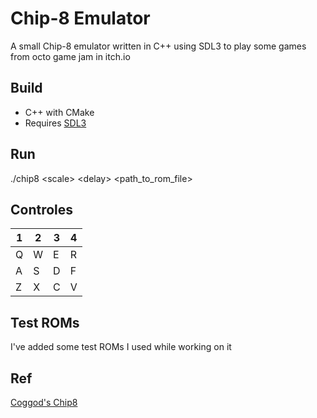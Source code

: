 # Chip-8 Emulator

A small Chip-8 emulator written in C++ using SDL3 to play some games from octo game jam in itch.io

## Build

- C++ with CMake
- Requires [SDL3](https://wiki.libsdl.org/SDL3/FrontPage)

## Run

./chip8 \<scale> \<delay> \<path_to_rom_file>

## Controles

<td>

| 1 | 2 | 3 | 4 |
|--|--|--|--|
| Q | W | E | R |
| A | S | D | F |
| Z | X | C | V |

</td>

## Test ROMs

I've added some test ROMs I used while working on it

## Ref
  [Coggod's Chip8](http://devernay.free.fr/hacks/chip8/C8TECH10.HTM)
